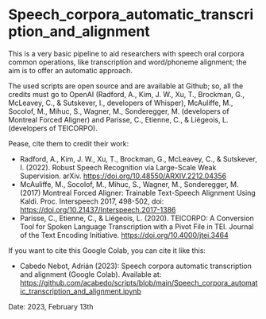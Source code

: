 # Speech_corpora_automatic_transcription_and_alignment

This is a very basic pipeline to aid researchers with speech oral corpora common operations, like transcription and word/phoneme alignment; the aim is to offer an automatic approach.

The used scripts are open source and are available at Github; so, all the credits must go to OpenAI (Radford, A., Kim, J. W., Xu, T., Brockman, G., McLeavey, C., & Sutskever, I., developers of Whisper), McAuliffe, M., Socolof, M., Mihuc, S., Wagner, M., Sonderegger, M. (developers of Montreal Forced Aligner) and Parisse, C., Etienne, C., & Liégeois, L. (developers of TEICORPO).

Pease, cite them to credit their work:

- Radford, A., Kim, J. W., Xu, T., Brockman, G., McLeavey, C., & Sutskever, I. (2022). Robust Speech Recognition via Large-Scale Weak Supervision. arXiv. https://doi.org/10.48550/ARXIV.2212.04356
- McAuliffe, M., Socolof, M., Mihuc, S., Wagner, M., Sonderegger, M. (2017) Montreal Forced Aligner: Trainable Text-Speech Alignment Using Kaldi. Proc. Interspeech 2017, 498-502, doi: https://doi.org/10.21437/Interspeech.2017-1386
- Parisse, C., Etienne, C., & Liégeois, L. (2020). TEICORPO: A Conversion Tool for Spoken Language Transcription with a Pivot File in TEI. Journal of the Text Encoding Initiative. https://doi.org/10.4000/jtei.3464

If you want to cite this Google Colab, you can cite it like this:

- Cabedo Nebot, Adrián (2023): Speech corpora automatic transcription and alignment (Google Colab). Available at: https://github.com/acabedo/scripts/blob/main/Speech_corpora_automatic_transcription_and_alignment.ipynb

Date: 2023, February 13th
